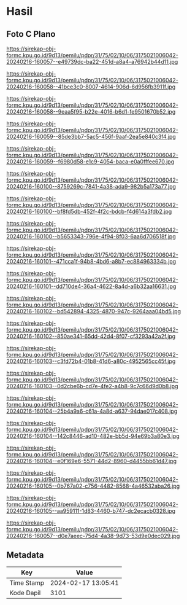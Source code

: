 # Hasil

## Foto C Plano

https://sirekap-obj-formc.kpu.go.id/9d13/pemilu/pdpr/31/75/02/10/06/3175021006042-20240216-160057--e49739dc-ba22-451d-a8a4-a76942b44d11.jpg

https://sirekap-obj-formc.kpu.go.id/9d13/pemilu/pdpr/31/75/02/10/06/3175021006042-20240216-160058--41bce3c0-8007-4614-906d-6d956fb3911f.jpg

https://sirekap-obj-formc.kpu.go.id/9d13/pemilu/pdpr/31/75/02/10/06/3175021006042-20240216-160058--9eaa5f95-b22e-4016-b6d1-fe9501670b52.jpg

https://sirekap-obj-formc.kpu.go.id/9d13/pemilu/pdpr/31/75/02/10/06/3175021006042-20240216-160059--85de3bb7-5ac5-456f-9aaf-2ea5e840c3f4.jpg

https://sirekap-obj-formc.kpu.go.id/9d13/pemilu/pdpr/31/75/02/10/06/3175021006042-20240216-160059--f6980d58-e1c9-4054-baca-e0a0fffee670.jpg

https://sirekap-obj-formc.kpu.go.id/9d13/pemilu/pdpr/31/75/02/10/06/3175021006042-20240216-160100--8759269c-7841-4a38-ada9-982b5a173a77.jpg

https://sirekap-obj-formc.kpu.go.id/9d13/pemilu/pdpr/31/75/02/10/06/3175021006042-20240216-160100--bf8fd5db-452f-4f2c-bdcb-f4d614a3fdb2.jpg

https://sirekap-obj-formc.kpu.go.id/9d13/pemilu/pdpr/31/75/02/10/06/3175021006042-20240216-160100--b5653343-796e-4f94-8f03-6aa6d706518f.jpg

https://sirekap-obj-formc.kpu.go.id/9d13/pemilu/pdpr/31/75/02/10/06/3175021006042-20240216-160101--471cca1f-94b8-4bd6-a8b7-ec884963334b.jpg

https://sirekap-obj-formc.kpu.go.id/9d13/pemilu/pdpr/31/75/02/10/06/3175021006042-20240216-160101--dd710de4-36a4-4622-8a4d-a6b32aa16631.jpg

https://sirekap-obj-formc.kpu.go.id/9d13/pemilu/pdpr/31/75/02/10/06/3175021006042-20240216-160102--bd542894-4325-4870-947c-9264aaa04bd5.jpg

https://sirekap-obj-formc.kpu.go.id/9d13/pemilu/pdpr/31/75/02/10/06/3175021006042-20240216-160102--850ae341-65dd-42d4-8f07-cf3293a42a2f.jpg

https://sirekap-obj-formc.kpu.go.id/9d13/pemilu/pdpr/31/75/02/10/06/3175021006042-20240216-160103--c3fd72b4-01b8-41d6-a80c-4952565cc45f.jpg

https://sirekap-obj-formc.kpu.go.id/9d13/pemilu/pdpr/31/75/02/10/06/3175021006042-20240216-160103--0d2cbe6b-cd7e-4fe2-a4b8-9c7c66d9d0b8.jpg

https://sirekap-obj-formc.kpu.go.id/9d13/pemilu/pdpr/31/75/02/10/06/3175021006042-20240216-160104--25b4a9a6-c61a-4a8d-a637-94dae017c408.jpg

https://sirekap-obj-formc.kpu.go.id/9d13/pemilu/pdpr/31/75/02/10/06/3175021006042-20240216-160104--142c8446-ad10-482e-bb5d-94e69b3a80e3.jpg

https://sirekap-obj-formc.kpu.go.id/9d13/pemilu/pdpr/31/75/02/10/06/3175021006042-20240216-160104--e0f169e6-5571-44d2-8960-d4455bb61d47.jpg

https://sirekap-obj-formc.kpu.go.id/9d13/pemilu/pdpr/31/75/02/10/06/3175021006042-20240216-160105--0b767a02-c756-4482-8568-4a46532aba26.jpg

https://sirekap-obj-formc.kpu.go.id/9d13/pemilu/pdpr/31/75/02/10/06/3175021006042-20240216-160105--aa959111-1d83-4460-b747-dc2ecacb0328.jpg

https://sirekap-obj-formc.kpu.go.id/9d13/pemilu/pdpr/31/75/02/10/06/3175021006042-20240216-160057--d0e7aeec-75d4-4a38-9d73-53d9e0dec029.jpg


## Metadata

| Key        | Value               |
| ---------- | ------------------- |
| Time Stamp | 2024-02-17 13:05:41 |
| Kode Dapil | 3101                |



